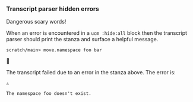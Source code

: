 ### Transcript parser hidden errors

Dangerous scary words\!

When an error is encountered in a `ucm :hide:all` block
then the transcript parser should print the stanza
and surface a helpful message.

``` ucm :hide:all
scratch/main> move.namespace foo bar
```

🛑

The transcript failed due to an error in the stanza above. The error is:

``` 
⚠️

The namespace foo doesn't exist.
```

